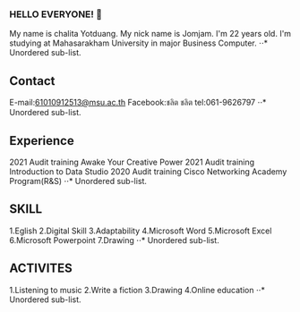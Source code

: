 ### HELLO EVERYONE! 👋
My name is chalita Yotduang.
My nick name is Jomjam.
I'm 22 years old.
I'm studying at Mahasarakham University in major Business Computer.
⋅⋅* Unordered sub-list. 
## Contact
E-mail:61010912513@msu.ac.th
Facebook:ชลิต ชลิต
tel:061-9626797
⋅⋅* Unordered sub-list. 
## Experience
2021 Audit training Awake Your Creative Power
2021 Audit training Introduction to Data Studio
2020 Audit training Cisco Networking Academy Program(R&S)
⋅⋅* Unordered sub-list. 
## SKILL
1.Eglish
2.Digital Skill
3.Adaptability
4.Microsoft Word
5.Microsoft Excel
6.Microsoft Powerpoint
7.Drawing
⋅⋅* Unordered sub-list. 
## ACTIVITES
1.Listening to music
2.Write a fiction
3.Drawing
4.Online education
⋅⋅* Unordered sub-list. 

<!--
**chalit252828jgh/chalit252828jgh** is a ✨ _special_ ✨ repository because its `README.md` (this file) appears on your GitHub profile.

Here are some ideas to get you started:

- 🔭 I’m currently working on ...
- 🌱 I’m currently learning ...
- 👯 I’m looking to collaborate on ...
- 🤔 I’m looking for help with ...
- 💬 Ask me about ...
- 📫 How to reach me: ...
- 😄 Pronouns: ...
- ⚡ Fun fact: ...
-->
